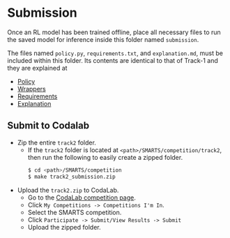 # Submission
Once an RL model has been trained offline, place all necessary files to run the saved model for inference inside this folder named `submission`. 

The files named `policy.py`, `requirements.txt`, and `explanation.md`, must be included within this folder. Its contents are identical to that of Track-1 and they are explained at 
+ [Policy](../../track1/submission/README.md#Policy)
+ [Wrappers](../../track1/submission/README.md#Wrappers)
+ [Requirements](../../track1/submission/README.md#Requirements)
+ [Explanation](../../track1/submission/README.md#Explanation)

## Submit to Codalab
+ Zip the entire `track2` folder. 
    + If the `track2` folder is located at `<path>/SMARTS/competition/track2`, then run the following to easily create a zipped folder. 
        ```bash
        $ cd <path>/SMARTS/competition
        $ make track2_submission.zip 
        ```
+ Upload the `track2.zip` to CodaLab.
    + Go to the [CodaLab competition page](https://codalab.lisn.upsaclay.fr/).
    + Click `My Competitions -> Competitions I'm In`.
    + Select the SMARTS competition.
    + Click `Participate -> Submit/View Results -> Submit`
    + Upload the zipped folder.

